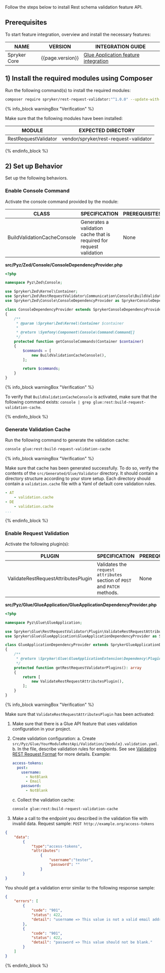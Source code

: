 

Follow the steps below to install Rest schema validation feature API.

## Prerequisites

To start feature integration, overview and install the necessary features:

| NAME | VERSION | INTEGRATION GUIDE |
| --- | --- | --- |
| Spryker Core | {{page.version}} | [Glue Application feature integration](/docs/scos/dev/feature-integration-guides/{{page.version}}/glue-api/glue-api-glue-application-feature-integration.html) |


## 1)  Install the required modules using Composer

Run the following command(s) to install the required modules:

```bash
composer require spryker/rest-request-validator:"^1.0.0" --update-with-dependencies
```

{% info_block warningBox "Verification" %}

Make sure that the following modules have been installed:

| MODULE | EXPECTED DIRECTORY |
| --- | --- |
| RestRequestValidator | vendor/spryker/rest-request-validator |

{% endinfo_block %}


## 2) Set up Behavior

Set up the following behaviors.

### Enable Console Command

Activate the console command provided by the module:

| CLASS | SPECIFICATION | PREREQUISITES | NAMESPACE |
| --- | --- | --- | --- |
| BuildValidationCacheConsole | Generates a validation cache that is required for request validation | None | 	Spryker\Zed\RestRequestValidator\Communication\Console |


**src/Pyz/Zed/Console/ConsoleDependencyProvider.php**

```php
<?php

namespace Pyz\Zed\Console;

use Spryker\Zed\Kernel\Container;
use Spryker\Zed\RestRequestValidator\Communication\Console\BuildValidationCacheConsole;
use Spryker\Zed\Console\ConsoleDependencyProvider as SprykerConsoleDependencyProvider;

class ConsoleDependencyProvider extends SprykerConsoleDependencyProvider
{
    /**
     * @param \Spryker\Zed\Kernel\Container $container
     *
     * @return \Symfony\Component\Console\Command\Command[]
     */
    protected function getConsoleCommands(Container $container)
    {
        $commands = [
            new BuildValidationCacheConsole(),
        ];

        return $commands;
    }
}
```

{% info_block warningBox "Verification" %}

To verify that `BuildValidationCacheConsole` is activated, make sure that the following command exists: `console | grep glue:rest:build-request-validation-cache`.

{% endinfo_block %}


### Generate Validation Cache

Run the following command to generate the validation cache:

```bash
console glue:rest:build-request-validation-cache
```


{% info_block warningBox "Verification" %}

Make sure that cache has been generated successfully. To do so, verify the contents of the `src/Generated/Glue/Validator` directory. It should contain a directory structure according to your store setup. Each directory should contain a `validation.cache` file with a Yaml of default core validation rules.

```yaml
- AT
    - validation.cache
- DE
    - validation.cache
...
```

{% endinfo_block %}

### Enable Request Validation

Activate the following plugin(s):

| PLUGIN | SPECIFICATION | PREREQUISITES | NAMESPACE |
| --- | --- | --- | --- |
| ValidateRestRequestAttributesPlugin | Validates the `request attributes` section of `POST` and `PATCH` methods. | None | Spryker\Glue\RestRequestValidator\Plugin |


**src/Pyz/Glue/GlueApplication/GlueApplicationDependencyProvider.php**

```php
<?php

namespace Pyz\Glue\GlueApplication;

use Spryker\Glue\RestRequestValidator\Plugin\ValidateRestRequestAttributesPlugin;
use Spryker\Glue\GlueApplication\GlueApplicationDependencyProvider as SprykerGlueApplicationDependencyProvider;

class GlueApplicationDependencyProvider extends SprykerGlueApplicationDependencyProvider
{
    /**
     * @return \Spryker\Glue\GlueApplicationExtension\Dependency\Plugin\RestRequestValidatorPluginInterface[]
     */
    protected function getRestRequestValidatorPlugins(): array
    {
        return [
            new ValidateRestRequestAttributesPlugin(),
        ];
    }
}
```

{% info_block warningBox "Verification" %}

Make sure that `ValidateRestRequestAttributesPlugin` has been activated:
1. Make sure that there is a Glue API feature that uses validation configuration in your project.
2. Create validation configuration:
    a. Create `src/Pyz/Glue/YourModuleRestApi/Validation/{module}.validation.yaml`.
    b. In the file, describe validation rules for endpoints. See see [Validating REST Request Format](/docs/scos/dev/tutorials-and-howtos/introduction-tutorials/glue-api/validating-rest-request-format.html) for more details. Example:

    ```yaml
    access-tokens:
      post:
        username:
          - NotBlank
          - Email
        password:
          - NotBlank
    ```
    c. Collect the validation cache:

    ```bash
    console glue:rest:build-request-validation-cache
    ```
3. Make a call to the endpoint you described in the validation file with invalid data. Request sample:
`POST http://example.org/access-tokens`

```json
{
    "data":
        {
            "type":"access-tokens",
            "attributes":
                {
                    "username":"tester",
                    "password": ""
                }
        }
}
```

You should get a validation error similar to the following response sample:

```json
{
    "errors": [
        {
            "code": "901",
            "status": 422,
            "detail": "username => This value is not a valid email address."
        },
        {
            "code": "901",
            "status": 422,
            "detail": "password => This value should not be blank."
        }
    ]
}
```

{% endinfo_block %}
